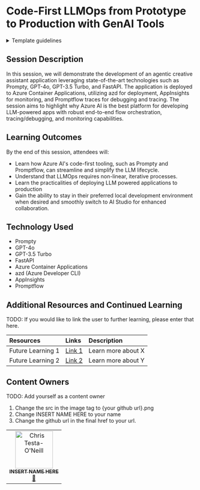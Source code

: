 # Code-First LLMOps from Prototype to Production with GenAI Tools  

<details>

<summary>Template guidelines</summary>

### You can add a header

To help prepare content for AI Tour, please use this template repository for organizing your sessions and preparing the content for future presentors.
1. Update this readme with the todo's listed below
2. The src folder has been created for all development tasks when creating this session
3. The Lab folder is in-person and async participation with content, please update this folder with instructions for participants to follow along.
4. The Presenter Notes folder is the train the trainer section. Here add any slide decks, demo videos, and other content as needed. This page has a rough layout to provide ideas but can be edited as needed.
5. If you are taking advantage of the static front end site, edit the content in the _config.yml file as needed (specifically the title and description)

This repo is intended as a template for Microsoft AI Tour repositories.  
  
</details>

## Session Description  
In this session, we will demonstrate the development of an agentic creative assistant application leveraging state-of-the-art technologies such as Prompty, GPT-4o, GPT-3.5 Turbo, and FastAPI. The application is deployed to Azure Container Applications, utilizing azd for deployment, AppInsights for monitoring, and Promptflow traces for debugging and tracing. The session aims to highlight why Azure AI is the best platform for developing LLM-powered apps with robust end-to-end flow orchestration, tracing/debugging, and monitoring capabilities.  
  
## Learning Outcomes  
By the end of this session, attendees will:  
- Learn how Azure AI's code-first tooling, such as Prompty and Promptflow, can streamline and simplify the LLM lifecycle.  
- Understand that LLMOps requires non-linear, iterative processes.
- Learn the practicalities of deploying LLM powered applications to production
- Gain the ability to stay in their preferred local development environment when desired and smoothly switch to AI Studio for enhanced collaboration.  

## Technology Used  
- Prompty  
- GPT-4o  
- GPT-3.5 Turbo  
- FastAPI  
- Azure Container Applications  
- azd (Azure Developer CLI)  
- AppInsights  
- Promptflow  

## Additional Resources and Continued Learning
TODO: If you would like to link the user to further learning, please enter that here.

| Resources          | Links                             | Description        |
|:-------------------|:----------------------------------|:-------------------|
| Future Learning 1  | [Link 1](https://www.google.com/) | Learn more about X |
| Future Learning 2  | [Link 2](https://www.google.com/) | Learn more about Y |

## Content Owners
TODO: Add yourself as a content owner
1. Change the src in the image tag to {your github url}.png
2. Change INSERT NAME HERE to your name
3. Change the github url in the final href to your url.

<!-- ALL-CONTRIBUTORS-LIST:START - Do not remove or modify this section -->

<table>
<tr>
    <td align="center"><a href="http://learnanalytics.microsoft.com">
        <img src="https://github.com/cole-g-johnson.png" width="100px;" alt="Chris Testa-O'Neill
"/><br />
        <sub><b>INSERT NAME HERE
</b></sub></a><br />
            <a href="https://github.com/cole-g-johnson" title="talk">📢</a> 
    </td>
</tr></table>

<!-- ALL-CONTRIBUTORS-LIST:END -->

